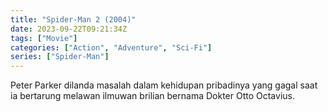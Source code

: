 ```yaml
---
title: "Spider-Man 2 (2004)"
date: 2023-09-22T09:21:34Z
tags: ["Movie"]
categories: ["Action", "Adventure", "Sci-Fi"]
series: ["Spider-Man"]
---
```


Peter Parker dilanda masalah dalam kehidupan pribadinya yang gagal saat ia bertarung melawan ilmuwan brilian bernama Dokter Otto Octavius.

<mux-player stream-type="on-demand"
  src="https://kp3d-my.sharepoint.com/personal/ryoo_kp3d_onmicrosoft_com/_layouts/15/download.aspx?share=ERIxvol_qn5FuUKAUCeNXu4BEV42y4djQkhAZ8aH5RnRiA" metadata-video-title="Spider-Man 2 (2004)" prefer-playback="mse" controls>
  </mux-player>
  
  
  <script src="https://cdn.jsdelivr.net/npm/@mux/mux-player"></script>
  
 <script id="1EUXvgWm8j7lX8KhVW02rTIWxsLDu9ssoa4fmia6K8UE" type="application/ld+json">
 {
  "@context": "https://schema.org/",
  "@type": "VideoObject",
  "name": "Spider-Man 2 (2004)",
  "contentUrl": "https://stream.mux.com/1EUXvgWm8j7lX8KhVW02rTIWxsLDu9ssoa4fmia6K8UE.m3u8",
  "thumbnailUrl": "https://www.themoviedb.org/t/p/original/qcAndIpNzuAxXKZeak6IFxZ2kKT.jpg?width=314&fit_mode=preserve&time=25",
  "uploadDate": "2023-09-22T09:21:34Z",
}

</script>